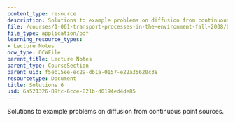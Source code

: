```yaml
---
content_type: resource
description: Solutions to example problems on diffusion from continuous point sources.
file: /courses/1-061-transport-processes-in-the-environment-fall-2008/6a52132689fc6cce821bd0194ed4de85_solutions6.pdf
file_type: application/pdf
learning_resource_types:
- Lecture Notes
ocw_type: OCWFile
parent_title: Lecture Notes
parent_type: CourseSection
parent_uid: f5eb15ee-ec29-db1a-0157-e22a35620c38
resourcetype: Document
title: Solutions 6
uid: 6a521326-89fc-6cce-821b-d0194ed4de85
---
```

Solutions to example problems on diffusion from continuous point sources.

